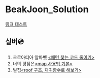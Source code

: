 # BeakJoon_Solution

[링크 테스트](https://github.com/kazzha/BeakJoon_Solution/blob/master/%ED%8F%B4%EB%8D%94%ED%85%8C%EC%8A%A4%ED%8A%B8/1008.cpp)


## 실버💿


1. 크로아티아 알파벳 [<패턴 찾는 코드 줄이기>](https://github.com/kazzha/BeakJoon_Solution/blob/d9f12e19bf111b57ae3ea0a1fcad6161ac6f0f28/%ED%81%AC%EB%A1%9C%EC%95%84%ED%8B%B0%EC%95%84%20%EC%95%8C%ED%8C%8C%EB%B2%B3.h)
2. 너의 평점은[<map 사용법 기본>](https://github.com/kazzha/BeakJoon_Solution/blob/698b77fa80bbbb53fe85e27e72aef1144afcf21e/%EB%84%88%EC%9D%98%20%ED%8F%89%EC%A0%90%EC%9D%80.h)
3. 벌집[<roof 구조, 재귀함수로 해보기>](https://github.com/kazzha/BeakJoon_Solution/blob/698b77fa80bbbb53fe85e27e72aef1144afcf21e/%EB%B2%8C%EC%A7%91.cpp)
